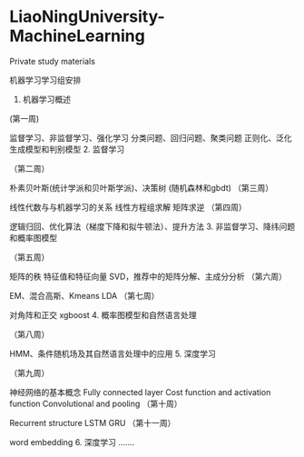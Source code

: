 # LiaoNingUniversity-MachineLearning
Private study materials

机器学习学习组安排

1. 机器学习概述

(第一周)

监督学习、非监督学习、强化学习
分类问题、回归问题、聚类问题
正则化、泛化
生成模型和判别模型
2. 监督学习

（第二周）

朴素贝叶斯(统计学派和贝叶斯学派)、决策树 (随机森林和gbdt)
（第三周）

线性代数与与机器学习的关系
线性方程组求解
矩阵求逆
（第四周）

逻辑归回、优化算法（梯度下降和拟牛顿法）、提升方法
3. 非监督学习、降纬问题和概率图模型

（第五周）

矩阵的秩
特征值和特征向量
SVD，推荐中的矩阵分解、主成分分析
（第六周）

EM、混合高斯、Kmeans
LDA
（第七周）

对角阵和正交
xgboost
4. 概率图模型和自然语言处理

（第八周）

HMM、条件随机场及其自然语言处理中的应用
5. 深度学习

（第九周）

神经网络的基本概念
Fully connected layer
Cost function and activation function
Convolutional and pooling
（第十周）

Recurrent structure
LSTM
GRU
（第十一周）

word embedding
6. 深度学习 .......
